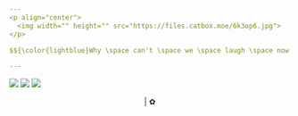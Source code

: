 ```yaml
---
<p align="center">
  <img width="" height="" src="https://files.catbox.moe/6k3op6.jpg">
</p>

$${\color{lightblue}Why \space can't \space we \space laugh \space now \space like \space we \space did \space then?}$$

---
```



  [![](https://files.catbox.moe/7vnhjy.png)](https://astral.atabook.org/) [![](https://files.catbox.moe/2kbhsq.png)](https://kuromesh.straw.page/) [![](https://files.catbox.moe/yf46q0.png)](https://sntry.cc/shadowdog)


<p align="center">
|
   ✿








  


